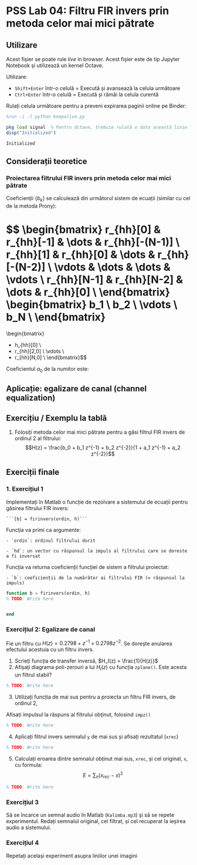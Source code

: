 # PSS Lab 04: Filtru FIR invers prin metoda celor mai mici pătrate

## Utilizare

Acest fișier se poate rule *live* in browser. Acest fișier este de tip Jupyter Notebook și utilizează un kernel Octave.

Utilizare:
  - `Shift+Enter` într-o celulă = Execută și avansează la celula următoare
  - `Ctrl+Enter` într-o celulă = Execută și rămâi la celula curentă

Rulați celula următoare pentru a preveni expirarea paginii online pe Binder:


```octave
%run -i -l python keepalive.py
```


```octave
pkg load signal  % Pentru Octave, trebuie rulată o data această linie la începutul programului, pentru a încărca unele funcții necesare
disp("Initialized")
```

    Initialized


## Considerații teoretice

### Proiectarea filtrului FIR invers prin metoda celor mai mici pătrate

Coeficienții $\{b_k\}$ se calculează din următorul sistem de ecuații (similar cu cel de la metoda Prony):

$$
\begin{bmatrix}
r_{hh}[0] & r_{hh}[-1] & \dots & r_{hh}[-(N-1)] \\
r_{hh}[1] & r_{hh}[0] & \dots & r_{hh}[-(N-2)] \\
\vdots & \dots & \dots & \vdots \\ 
r_{hh}[N-1] & r_{hh}[N-2] & \dots & r_{hh}[0] \\
\end{bmatrix}
\begin{bmatrix} 
b_1 \\ 
b_2 \\ 
\vdots \\ 
b_N \\ 
\end{bmatrix}
= 
\begin{bmatrix} 
- h_{hh}[0] \\ 
- r_{hh}[2,0] \\ 
\vdots \\ 
- r_{hh}[N,0] \\ 
\end{bmatrix}$$

Coeficientul $a_0$ de la numitor este:


## Aplicație: egalizare de canal (channel equalization)




## Exercițiu / Exemplu la tablă

1. Folosiți metoda celor mai mici pătrate pentru a găsi filtrul FIR invers de ordinul 2 al filtrului:
   $$H(z) = \frac{b_0 + b_1 z^{-1} + b_2 z^{-2}}{1 + a_1 z^{-1} + a_2 z^{-2}}$$

## Exerciții finale

### 1. Exercițiul 1

Implementați în Matlab o funcție de rezolvare a sistemului de ecuații pentru găsirea filtrului FIR invers:

    ```[b] = firinvers(ordin, h)```

   Funcția va primi ca argumente:
   
    - `ordin`: ordinul filtrului dorit
    
    - `hd`: un vector cu răspunsul la impuls al filtrului care se doreste a fi inversat

   Funcția va returna coeficienții funcției de sistem a filtrului proiectat:
   
    - `b`: coeficienții de la numărător ai filtrului FIR (= răspunsul la impuls)


```octave
function b = firinvers(ordin, h)
% TODO: Write here


end
```

### Exercițiul 2: Egalizare de canal

Fie un filtru cu $H(z) = 0.2798 + z^{-1} + 0.2798 z^{-2}$. Se dorește anularea efectului acestuia cu un filtru invers.

1. Scrieți funcția de transfer inversă, $H_I(z) = \frac{1}{H(z)}$
2. Afișați diagrama poli-zerouri a lui $H_I(z)$ cu funcția `zplane()`. Este acesta un filtrul stabil?


```octave
% TODO: Write here
```

3. Utilizați funcția de mai sus pentru a proiecta un filtru FIR invers, de ordinul 2, 

Afisați impulsul la răspuns al filtrului obținut, folosind `impz()`



```octave
% TODO: Write here
```

4. Aplicați filtrul invers semnalul `y` de mai sus și afisați rezultatul (`xrec`)


```octave
% TODO: Write here
```


5. Calculați eroarea dintre semnalul obținut mai sus, `xrec`, și cel original, `x`, cu formula:
   $$E = \sum_n (x_{rec} - x)^2$$



```octave
% TODO: Write here
```

### Exercițiul 3

Să se încarce un semnal audio în Matlab (`Kalimba.mp3`) și să se repete experimentul.
Redați semnalul original, cel filtrat, și cel recuperat la ieșirea audio a sistemului.

### Exercițiul 4

Repetați același experiment asupra liniilor unei imagini
